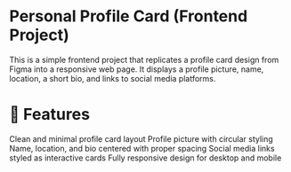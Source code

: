 # Personal Profile Card (Frontend Project)
This is a simple frontend project that replicates a profile card design from Figma into a responsive web page.
It displays a profile picture, name, location, a short bio, and links to social media platforms.

# 🚀 Features
Clean and minimal profile card layout
Profile picture with circular styling
Name, location, and bio centered with proper spacing
Social media links styled as interactive cards
Fully responsive design for desktop and mobile
